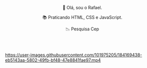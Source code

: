 <p align="center">👋 Olá, sou o Rafael.</p>  
<p align="center">📚 Praticando HTML, CSS e JavaScript.</p>  
<p align="center">📉 Pesquisa Cep</p>  

 <br> 
 <br>
 
 
https://user-images.githubusercontent.com/101975205/184169438-eb5143aa-5802-49fb-bf48-47e8841fae97.mp4
